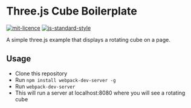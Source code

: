 # Three.js Cube Boilerplate

[![mit-licence](http://img.shields.io/:license-mit-blue.svg)](http://opensource.org/licenses/MIT) [![js-standard-style](https://img.shields.io/badge/code%20style-standard-brightgreen.svg?style=flat)](https://github.com/feross/standard)

A simple three.js example that displays a rotating cube on a page.

## Usage

 - Clone this repository
 - Run `npm install webpack-dev-server -g`
 - Run `webpack-dev-server`
 - This will run a server at localhost:8080 where you will see a rotating cube
